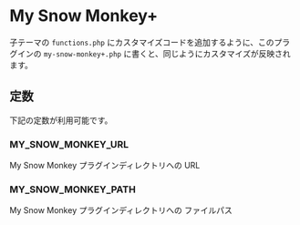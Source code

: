 # My Snow Monkey+

子テーマの `functions.php` にカスタマイズコードを追加するように、このプラグインの `my-snow-monkey+.php` に書くと、同じようにカスタマイズが反映されます。

## 定数

下記の定数が利用可能です。

### MY_SNOW_MONKEY_URL

My Snow Monkey プラグインディレクトリへの URL

### MY_SNOW_MONKEY_PATH

My Snow Monkey プラグインディレクトリへの ファイルパス
